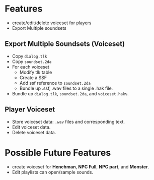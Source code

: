 # Features

- create/edit/delete voiceset for players
- Export Multiple soundsets

## Export Multiple Soundsets (Voiceset)
- Copy `dialog.tlk`
- Copy `soundset.2da`
- For each voiceset
  - Modify tlk table
  - Create a SSF
  - Add ssf reference to `soundset.2da`
  - Bundle up .ssf, .wav files to a single .hak file.
- Bundle up `dialog.tlk`, `soundset.2da`, and `voiceset.hak`s.

## Player Voiceset
- Store voiceset data: `.wav` files and corresponding text.
- Edit voiceset data.
- Delete voiceset data.

# Possible Future Features
- create voiceset for **Henchman**, **NPC Full**, **NPC part**, and **Monster**.
- Edit playlists can open/sample sounds.

